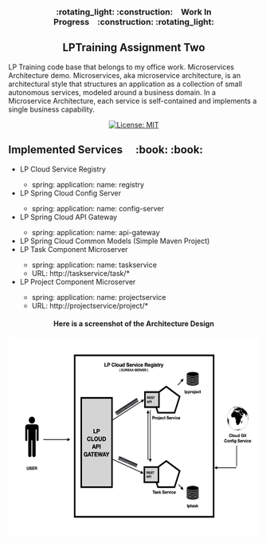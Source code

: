 <h3 align="center">:rotating_light: :construction:&ensp;&ensp;Work In Progress&ensp;&ensp;:construction: :rotating_light:</h3>
<h2 align="center">LPTraining Assignment Two </h2>

<P>LP Training code base that belongs to my office work. Microservices Architecture demo. Microservices, aka microservice architecture, is an architectural style that structures an application as a collection of small autonomous services, modeled around a business domain. In a Microservice Architecture, each service is self-contained and implements a single business capability.</p>

<!-- Badges -->
<p align="center">
  <a href="LICENSE.md">
    <img src="https://img.shields.io/badge/License-MIT-blue.svg" alt="License: MIT" height="18">
  </a>
</p>

<h2>Implemented Services &ensp;&ensp;:book: :book:</h2>

<ul>
    <li>LP Cloud Service Registry</li>
      <ul>
        <li> spring: application: name: registry </li>
      </ul>
    <li>LP Spring Cloud Config Server</li>
      <ul>
        <li> spring: application: name: config-server </li>
      </ul>
    <li>LP Spring Cloud API Gateway</li>
      <ul>
        <li> spring: application: name: api-gateway </li>
      </ul>
    <li>LP Spring Cloud Common Models (Simple Maven Project)</li>
    <li>LP Task Component Microserver</li>
      <ul>
        <li> spring: application: name: taskservice </li>
        <li> URL:  <a> http://taskservice/task/* </a>  </li>
      </ul>
    <li>LP Project Component Microserver</li>
      <ul>
        <li> spring: application: name: projectservice </li>
        <li> URL:  <a> http://projectservice/project/* </a> </li>
      </ul>
</ul> 


<h4 align="center">Here is a screenshot of the Architecture Design</h4>
<!-- image -->
<img src="../assest/lpSpringMicro.png"
alt="App Screenshots" height="400" width="880">
